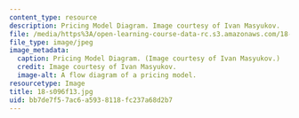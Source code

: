 ```yaml
---
content_type: resource
description: Pricing Model Diagram. Image courtesy of Ivan Masyukov.
file: /media/https%3A/open-learning-course-data-rc.s3.amazonaws.com/18-s096-topics-in-mathematics-with-applications-in-finance-fall-2013/bb7de7f57ac6a5938118fc237a68d2b7_18-s096f13.jpg
file_type: image/jpeg
image_metadata:
  caption: Pricing Model Diagram. (Image courtesy of Ivan Masyukov.)
  credit: Image courtesy of Ivan Masyukov.
  image-alt: A flow diagram of a pricing model.
resourcetype: Image
title: 18-s096f13.jpg
uid: bb7de7f5-7ac6-a593-8118-fc237a68d2b7
---
```

